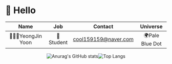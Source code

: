 # 🌅 Hello  

<div align="center"> 
 
| Name | Job | Contact | Universe |  
|:---:|:---:|:---:|:---:|
🙅🏻‍♂️YeongJin Yoon|🌱Student|cool159159@naver.com|🌍Pale Blue Dot| 

![Anurag's GitHub stats](https://github-readme-stats-sigma-five.vercel.app/api?username=Y20221113&show_icons=true&theme=vue)![Top Langs](https://github-readme-stats-sigma-five.vercel.app/api/top-langs/?username=lala-david&layout=compact&theme=vue)
</div>
 
